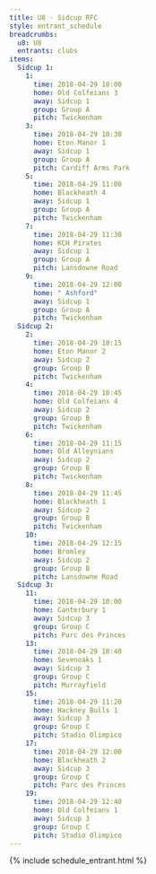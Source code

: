 ```yaml
---
title: U8 - Sidcup RFC
style: entrant_schedule
breadcrumbs:
  u8: U8
  entrants: clubs
items:
  Sidcup 1:
    1:
      time: 2018-04-29 10:00
      home: Old Colfeians 3
      away: Sidcup 1
      group: Group A
      pitch: Twickenham
    3:
      time: 2018-04-29 10:30
      home: Eton Manor 1
      away: Sidcup 1
      group: Group A
      pitch: Cardiff Arms Park
    5:
      time: 2018-04-29 11:00
      home: Blackheath 4
      away: Sidcup 1
      group: Group A
      pitch: Twickenham
    7:
      time: 2018-04-29 11:30
      home: KCH Pirates
      away: Sidcup 1
      group: Group A
      pitch: Lansdowne Road
    9:
      time: 2018-04-29 12:00
      home: " Ashford"
      away: Sidcup 1
      group: Group A
      pitch: Twickenham
  Sidcup 2:
    2:
      time: 2018-04-29 10:15
      home: Eton Manor 2
      away: Sidcup 2
      group: Group B
      pitch: Twickenham
    4:
      time: 2018-04-29 10:45
      home: Old Colfeians 4
      away: Sidcup 2
      group: Group B
      pitch: Twickenham
    6:
      time: 2018-04-29 11:15
      home: Old Alleynians
      away: Sidcup 2
      group: Group B
      pitch: Twickenham
    8:
      time: 2018-04-29 11:45
      home: Blackheath 1
      away: Sidcup 2
      group: Group B
      pitch: Twickenham
    10:
      time: 2018-04-29 12:15
      home: Bromley
      away: Sidcup 2
      group: Group B
      pitch: Lansdowne Road
  Sidcup 3:
    11:
      time: 2018-04-29 10:00
      home: Canterbury 1
      away: Sidcup 3
      group: Group C
      pitch: Parc des Princes
    13:
      time: 2018-04-29 10:40
      home: Sevenoaks 1
      away: Sidcup 3
      group: Group C
      pitch: Murrayfield
    15:
      time: 2018-04-29 11:20
      home: Hackney Bulls 1
      away: Sidcup 3
      group: Group C
      pitch: Stadio Olimpico
    17:
      time: 2018-04-29 12:00
      home: Blackheath 2
      away: Sidcup 3
      group: Group C
      pitch: Parc des Princes
    19:
      time: 2018-04-29 12:40
      home: Old Colfeians 1
      away: Sidcup 3
      group: Group C
      pitch: Stadio Olimpico
---
```


{% include schedule_entrant.html %}
